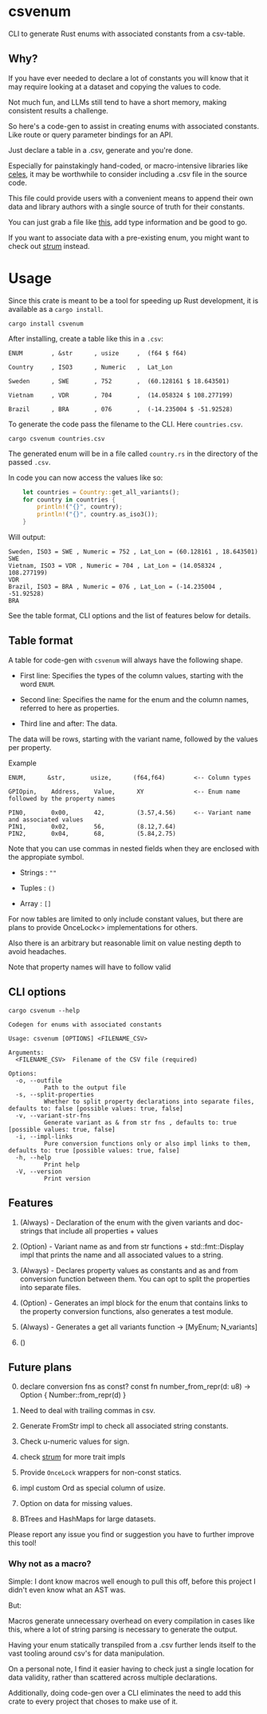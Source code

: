 # csvenum

CLI to generate Rust enums with associated constants from a csv-table. 


## Why?

If you have ever needed to declare a lot of constants you will know that it may require looking at a dataset and copying the values to code.

Not much fun, and LLMs still tend to have a short memory, making consistent results a challenge.

So here's a code-gen to assist in creating enums with associated constants. Like route or query parameter bindings for an API.

Just declare a table in a .csv, generate and you're done.

Especially for painstakingly hand-coded, or macro-intensive libraries like [celes](https://crates.io/crates/celes), it may be worthwhile to consider including a .csv file in the source code. 

This file could provide users with a convenient means to append their own data and library authors with a single source of truth for their constants.

You can just grab a file like [this](https://github.com/lukes/ISO-3166-Countries-with-Regional-Codes/blob/master/slim-3/slim-3.csv?plain=1), add type information and be good to go.

If you want to associate data with a pre-existing enum, you might want to check out [strum](https://crates.io/crates/strum) instead.

# Usage

Since this crate is meant to be a tool for speeding up Rust development, it is available as a `cargo install`.

```console
cargo install csvenum
```


After installing, create a table like this in a `.csv`:

```
ENUM        , &str      , usize     ,  (f64 $ f64)

Country     , ISO3      , Numeric   ,  Lat_Lon

Sweden      , SWE       , 752       ,  (60.128161 $ 18.643501)

Vietnam     , VDR       , 704       ,  (14.058324 $ 108.277199)

Brazil      , BRA       , 076       ,  (-14.235004 $ -51.92528)

```


To generate the code pass the filename to the CLI. Here `countries.csv`.


```console
cargo csvenum countries.csv
```


The generated enum will be in a file called `country.rs` in the directory of the passed `.csv`.


In code you can now access the values like so:

```rust
    let countries = Country::get_all_variants();
    for country in countries {
        println!("{}", country);
        println!("{}", country.as_iso3());
    }    
```


Will output:


```console
Sweden, ISO3 = SWE , Numeric = 752 , Lat_Lon = (60.128161 , 18.643501) 
SWE
Vietnam, ISO3 = VDR , Numeric = 704 , Lat_Lon = (14.058324 , 108.277199) 
VDR
Brazil, ISO3 = BRA , Numeric = 076 , Lat_Lon = (-14.235004 , -51.92528) 
BRA
```


See the table format, CLI options and the list of features below for details.


## Table format

A table for code-gen with `csvenum` will always have the following shape.

- First line: Specifies the types of the column values, starting with the word `ENUM`.

- Second line: Specifies the name for the enum and the column names, referred to here as properties.

- Third line and after: The data.

The data will be rows, starting with the variant name, followed by the values per property.

Example

```
ENUM,      &str,       usize,      (f64,f64)        <-- Column types

GPIOpin,    Address,    Value,      XY              <-- Enum name followed by the property names

PIN0,       0x00,       42,         (3.57,4.56)     <-- Variant name and associated values
PIN1,       0x02,       56,         (8.12,7.64)
PIN2,       0x04,       68,         (5.84,2.75)

```

Note that you can use commas in nested fields when they are enclosed with the appropiate symbol.

- Strings : `""`

- Tuples : `()`

- Array : `[]`


For now tables are limited to only include constant values, but there are plans to provide OnceLock<> implementations for others.

Also there is an arbitrary but reasonable limit on value nesting depth to avoid headaches.

Note that property names will have to follow valid 

## CLI options

```console
cargo csvenum --help
```

```
Codegen for enums with associated constants

Usage: csvenum [OPTIONS] <FILENAME_CSV>

Arguments:
  <FILENAME_CSV>  Filename of the CSV file (required)

Options:
  -o, --outfile 
          Path to the output file
  -s, --split-properties 
          Whether to split property declarations into separate files, defaults to: false [possible values: true, false]
  -v, --variant-str-fns 
          Generate variant as & from str fns , defaults to: true [possible values: true, false]
  -i, --impl-links 
          Pure conversion functions only or also impl links to them, defaults to: true [possible values: true, false]
  -h, --help
          Print help
  -V, --version
          Print version
```

## Features

1. (Always) - Declaration of the enum with the given variants and doc-strings that include all properties + values

2. (Option) - Variant name as and from str functions + std::fmt::Display impl that prints the name and all associated values to a string. 

3. (Always) - Declares property values as constants and as and from conversion function between them. You can opt to split the properties into separate files.

4. (Option) - Generates an impl block for the enum that contains links to the property conversion functions, also generates a test module.

5. (Always) - Generates a get all variants function -> [MyEnum; N_variants]

6. ()


## Future plans


0. declare conversion fns as const? const fn number_from_repr(d: u8) -> Option<Number> {
    Number::from_repr(d)
}

0. Need to deal with trailing commas in csv.

0. Generate FromStr impl to check all associated string constants.

0. Check u-numeric values for sign.

0. check [strum](https://crates.io/crates/strum) for more trait impls

1. Provide `OnceLock` wrappers for non-const statics.  

2. impl custom Ord as special column of usize.

3. Option on data for missing values.

4. BTrees and HashMaps for large datasets.

Please report any issue you find or suggestion you have to further improve this tool!

### Why not as a macro?

Simple: I dont know macros well enough to pull this off, before this project I didn't even know what an AST was.

But:

Macros generate unnecessary overhead on every compilation in cases like this, where a lot of string parsing is necessary to generate the output.

Having your enum statically transpiled from a .csv further lends itself to the vast tooling around csv's for data manipulation.

On a personal note, I find it easier having to check just a single location for data validity, rather than scattered across multiple declarations.

Additionally, doing code-gen over a CLI eliminates the need to add this crate to every project that choses to make use of it.

